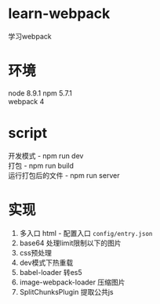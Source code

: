 # learn-webpack
学习webpack

# 环境
node 8.9.1 
npm 5.7.1   
webpack 4   

# script
开发模式 - npm run dev  
打包 - npm run build    
运行打包后的文件 - npm run server   

# 实现
1. 多入口 html - 配置入口 `config/entry.json`   
2. base64 处理limit限制以下的图片   
3. css预处理    
4. dev模式下热重载  
5. babel-loader 转es5
6. image-webpack-loader 压缩图片    
7. SplitChunksPlugin 提取公共js
